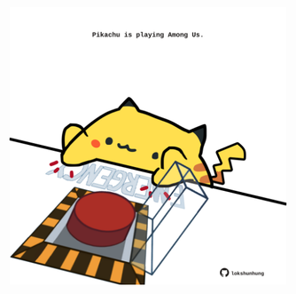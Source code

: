<!-- built at 07/10/2022, 06:03:27 UTC -->
<p align="center">
  <img width="500" height="500" src="./ReadmeImage.svg">
</p>
